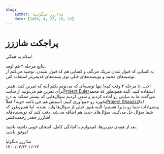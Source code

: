 ```yaml
---
blog:
    author: شااززز منگولیا
    date: [1400, 4, 22, 16, 24]
---
```

# پراجکت شاززز

<div class="cnt">
سلام به همگی!<p></p>
<p>نتایج مرحله ۲ هم اومد.<br/>به کسایی که قبول شدن تبریک می‌گم، و کسایی هم که قبول نشدن، توصیه می‌کنم از توصیه‌های محمد و نویسنده‌های قبلی توی پست‌های قدیمی‌تر استفاده کنن.</p>
<p>خب، تا مرحله ۳ وقت کمه! تنها توصیه‌ای که می‌تونم بکنم اینه که تمرین کنید. همین!<br/>برای تمرین هم می‌تونید از سایت<a href="http://projecteuler.net/">Project Euler</a>استفاده کنید. البته همونطور که محمد می‌گفت ما یه سایتی رو آماده کردیم و سعی کردیم سؤال‌هایی که بیشتر ممکنه به درد بخوره رو جمع‌آوری کنیم. اسمش هم چی باشه خوبه؟ فعلاً<a href="http://shaazzz.gigfa.com/lvl3">Project Shaazzz</a>اما پیشنهادات شما رو پذیرا هستیم! البته هنوز خیلی از سؤال‌ها وارد نشده، اما همین‌طور که شما سؤال حل می‌کنید، سؤال‌های جدید هم اضافه می‌شه. دقت کنید که نویسنده‌های شاززز چقدر زحمت‌کشن!</p>
<p>بعد از همه‌ی تمرین‌ها، امیدوارم با آمادگی کامل، امتحان خوبی داشته باشید.<br/>موفق باشید!</p>
<p></p>
</div>

<div class="blog-info">
    <div class="blog-author">شااززز منگولیا</div>
    <div class="blog-date">۱۴۰۰/۰۴/۲۲ ۱۶:۲۴</div>
</div>


